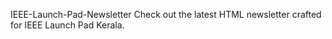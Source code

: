 IEEE-Launch-Pad-Newsletter
Check out the latest HTML newsletter crafted for IEEE Launch Pad Kerala.
